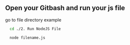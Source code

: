 ## Open your Gitbash and run your js file

go to file directory
example

```bash
  cd ./2. Run NodeJS File
```

```bash
  node filename.js
```
